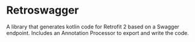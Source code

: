 # Retroswagger
A library that generates kotlin code for Retrofit 2 based on a Swagger endpoint. Includes an Annotation Processor to export and write the code.
